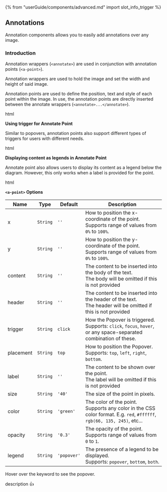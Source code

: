 {% from "userGuide/components/advanced.md" import slot_info_trigger %}

## Annotations

Annotation components allows you to easily add annotations over any image.

### Introduction

Annotation wrappers (`<annotate>`) are used in conjunction with annotation
points (`<a-point>`).

Annotation wrappers are used to hold the image and set the width and height of
said image.

Annotation points are used to define the position, text and style of each point
within the image. In use, the annotation points are directly inserted between
the annotate wrappers (`<annotate>...</annotate>`).

<include src="codeAndOutput.md" boilerplate >
<variable name="highlightStyle">html</variable>
<variable name="code">

<annotate src="https://www.researchgate.net/profile/Chaiwat-Sakul/publication/228949121/figure/fig2/AS:300654661783574@1448693065750/The-previous-square-root-circuit-1.png" width="500">
  <!-- Minimal Point -->
  <a-point x="25%" y="25%" content="Lorem ipsum dolor sit amet" />
  <!-- Customize Point Label (default is empty) -->
  <a-point x="50%" y="25%" content="Lorem ipsum dolor sit amet" label="1a"/>
  <!-- Customize Point Header (default is empty) -->
  <a-point x="75%" y="25%" content="Lorem ipsum dolor sit amet"  header="Lorem ipsum"/>
  <!-- Customize Point Size (default size is 40px) -->
  <a-point x="25%" y="50%" content="Lorem ipsum dolor sit amet"  size="60"/>
  <!-- Customize Point Color (default color is green) -->
  <a-point x="50%" y="50%" content="Lorem ipsum dolor sit amet"  color="red"/>
  <!-- Customize Point Opacity (default opacity is 0.3) -->
  <a-point x="75%" y="50%" content="Lorem ipsum dolor sit amet"  opacity="0.7"/>
</annotate>
</variable>
</include>

**Using trigger for Annotate Point** <br>

Similar to popovers, annotation points also support different types of triggers for users with different needs.

<include src="codeAndOutput.md" boilerplate >
<variable name="highlightStyle">html</variable>
<variable name="code">

<annotate src="https://www.researchgate.net/profile/Chaiwat-Sakul/publication/228949121/figure/fig2/AS:300654661783574@1448693065750/The-previous-square-root-circuit-1.png" width="500">
  <!-- Default Trigger (click)-->
  <a-point x="33%" y="50%" content="Lorem ipsum dolor sit amet" />
  <!-- Set Trigger to hover focus -->
  <a-point x="66%" y="50%" content="Lorem ipsum dolor sit amet" trigger="hover focus"/>
</annotate>
</variable>
</include>

<br>

**Displaying content as legends in Annotate Point** <br>

Annotate point also allows users to display its content as a legend below the diagram. However, this only works when a label is provided for the point.

<include src="codeAndOutput.md" boilerplate >
<variable name="highlightStyle">html</variable>
<variable name="code">

<annotate src="https://www.researchgate.net/profile/Chaiwat-Sakul/publication/228949121/figure/fig2/AS:300654661783574@1448693065750/The-previous-square-root-circuit-1.png" width="500">
  <!-- Default Legend (popover only)-->
  <a-point x="0%" y="0%" content="There is only text when you click me" label="1"/>
  <!-- Set Legend to bottom only -->
  <a-point x="50%" y="50%" content="Clicking on this does nothing" label="2" legend="bottom"/>
  <!-- Set Legend to both -->
  <a-point x="100%" y="100%" content="There is text at both locations" header="Headers are displayed as well" label="3" legend="both"/>
</annotate>
</variable>
</include>

<br>

****`<a-point>` Options****

| Name      | Type     | Default   | Description                                                                                                               |
| --------- | -------- | --------- | ------------------------------------------------------------------------------------------------------------------------- |
| x         | `String` | `''`      | How to position the x-coordinate of the point.<br>Supports range of values from `0%` to `100%`.                           |
| y         | `String` | `''`      | How to position the y-coordinate of the point.<br>Supports range of values from `0%` to `100%`.                           |
| content      | `String` | `''`      | The content to be inserted into the body of the text.<br>The body will be omitted if this is not provided                 |
| header    | `String` | `''`      | The content to be inserted into the header of the text.<br>The header will be omitted if this is not provided             |
| trigger   | `String` | `click`   | How the Popover is triggered.<br>Supports: `click`, `focus`, `hover`, or any space-separated combination of these.        |
| placement | `String` | `top`     | How to position the Popover.<br>Supports: `top`, `left`, `right`, `bottom`.                                               |
| label     | `String` | `''`      | The content to be shown over the point.<br>The label will be omitted if this is not provided                              |
| size      | `String` | `'40'`    | The size of the point in pixels.                                                                                          |
| color     | `String` | `'green'` | The color of the point.<br>Supports any color in the CSS color format. E.g. `red`, `#ffffff`, `rgb(66, 135, 245)`, etc... |
| opacity   | `String` | `'0.3'`   | The opacity of the point.<br>Supports range of values from `0` to `1`.                                                    |
| legend     | `String` | `'popover'`      | The presence of a legend to be displayed.<br>Supports: `popover`, `bottom`, `both`.                          |

</div>

<div id="examples" class="d-none">

Hover over the <trigger for="pop:context-target">keyword</trigger> to see the
popover.

<popover id="pop:context-target" header="Popover header" placement="top">
<div slot="content">

description :+1:

</div>
</popover>
</div>

